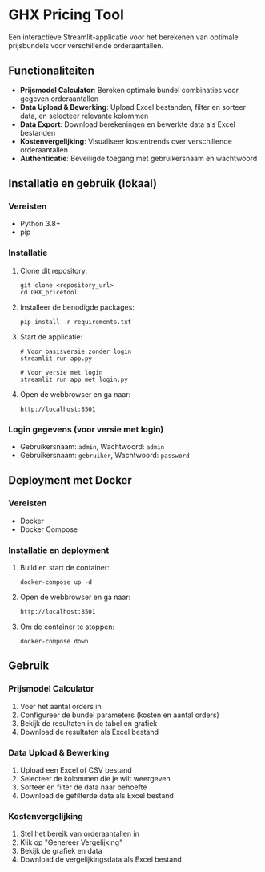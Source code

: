 # GHX Pricing Tool

Een interactieve Streamlit-applicatie voor het berekenen van optimale prijsbundels voor verschillende orderaantallen.

## Functionaliteiten

- **Prijsmodel Calculator**: Bereken optimale bundel combinaties voor gegeven orderaantallen
- **Data Upload & Bewerking**: Upload Excel bestanden, filter en sorteer data, en selecteer relevante kolommen
- **Data Export**: Download berekeningen en bewerkte data als Excel bestanden
- **Kostenvergelijking**: Visualiseer kostentrends over verschillende orderaantallen
- **Authenticatie**: Beveiligde toegang met gebruikersnaam en wachtwoord

## Installatie en gebruik (lokaal)

### Vereisten

- Python 3.8+
- pip

### Installatie

1. Clone dit repository:
   ```
   git clone <repository_url>
   cd GHX_pricetool
   ```

2. Installeer de benodigde packages:
   ```
   pip install -r requirements.txt
   ```

3. Start de applicatie:
   ```
   # Voor basisversie zonder login
   streamlit run app.py
   
   # Voor versie met login
   streamlit run app_met_login.py
   ```

4. Open de webbrowser en ga naar:
   ```
   http://localhost:8501
   ```

### Login gegevens (voor versie met login)

- Gebruikersnaam: `admin`, Wachtwoord: `admin`
- Gebruikersnaam: `gebruiker`, Wachtwoord: `password`

## Deployment met Docker

### Vereisten

- Docker
- Docker Compose

### Installatie en deployment

1. Build en start de container:
   ```
   docker-compose up -d
   ```

2. Open de webbrowser en ga naar:
   ```
   http://localhost:8501
   ```

3. Om de container te stoppen:
   ```
   docker-compose down
   ```

## Gebruik

### Prijsmodel Calculator

1. Voer het aantal orders in
2. Configureer de bundel parameters (kosten en aantal orders)
3. Bekijk de resultaten in de tabel en grafiek
4. Download de resultaten als Excel bestand

### Data Upload & Bewerking

1. Upload een Excel of CSV bestand
2. Selecteer de kolommen die je wilt weergeven
3. Sorteer en filter de data naar behoefte
4. Download de gefilterde data als Excel bestand

### Kostenvergelijking

1. Stel het bereik van orderaantallen in
2. Klik op "Genereer Vergelijking"
3. Bekijk de grafiek en data
4. Download de vergelijkingsdata als Excel bestand
